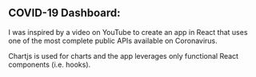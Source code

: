 
## COVID-19 Dashboard:

I was inspired by a video on YouTube to create an app in React that uses one of the most complete public APIs available on Coronavirus. 

Chartjs is used for charts and the app leverages only functional React components (i.e. hooks).

